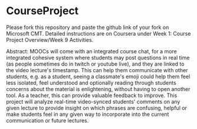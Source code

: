 # CourseProject

Please fork this repository and paste the github link of your fork on Microsoft CMT. Detailed instructions are on Coursera under Week 1: Course Project Overview/Week 9 Activities.

Abstract:
MOOCs will come with an integrated course chat, for a more integrated cohesive system where students may post questions in real time (as people sometimes do in twitch or youtube live), and they are linked to the video lecture's timestamp. This can help them communicate with other students, e.g. as a student, seeing a classmate's emoji could help them feel less isolated, feel understood and optionally reading through students concerns about the material is enlightening, without having to open another tool. As a teacher, this can provide valuable feedback to improve. This project will analyze real-time video-synced students' comments on any given lecture to provide insight on which phrases are confusing, helpful or make students feel in any given way to incorporate into the current communication or future lectures.
